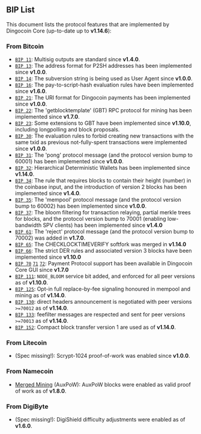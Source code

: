 BIP List
---------

This document lists the protocol features that are implemented by Dingocoin Core
(up-to-date up to **v1.14.6**):

### From Bitcoin

* [`BIP 11`](https://github.com/bitcoin/bips/blob/master/bip-0011.mediawiki): Multisig outputs are standard since **v1.4.0**.
* [`BIP 13`](https://github.com/bitcoin/bips/blob/master/bip-0013.mediawiki): The address format for P2SH addresses has been implemented since **v1.0.0**.
* [`BIP 14`](https://github.com/bitcoin/bips/blob/master/bip-0014.mediawiki): The subversion string is being used as User Agent since **v1.0.0**.
* [`BIP 16`](https://github.com/bitcoin/bips/blob/master/bip-0016.mediawiki): The pay-to-script-hash evaluation rules have been implemented since **v1.6.0**.
* [`BIP 21`](https://github.com/bitcoin/bips/blob/master/bip-0021.mediawiki): The URI format for Dingocoin payments has been implemented since **v1.0.0**.
* [`BIP 22`](https://github.com/bitcoin/bips/blob/master/bip-0022.mediawiki): The 'getblocktemplate' (GBT) RPC protocol for mining has been implemented since **v1.7.0**.
* [`BIP 23`](https://github.com/bitcoin/bips/blob/master/bip-0023.mediawiki): Some extensions to GBT have been implemented since **v1.10.0**, including longpolling and block proposals.
* [`BIP 30`](https://github.com/bitcoin/bips/blob/master/bip-0030.mediawiki): The evaluation rules to forbid creating new transactions with the same txid as previous not-fully-spent transactions were implemented since **v1.0.0**.
* [`BIP 31`](https://github.com/bitcoin/bips/blob/master/bip-0031.mediawiki): The 'pong' protocol message (and the protocol version bump to 60001) has been implemented since **v1.0.0**.
* [`BIP 32`](https://github.com/bitcoin/bips/blob/master/bip-0032.mediawiki): Hierarchical Deterministic Wallets has been implemented since **v1.14.0**.
* [`BIP 34`](https://github.com/bitcoin/bips/blob/master/bip-0034.mediawiki): The rule that requires blocks to contain their height (number) in the coinbase input, and the introduction of version 2 blocks has been implemented since **v1.4.0**.
* [`BIP 35`](https://github.com/bitcoin/bips/blob/master/bip-0035.mediawiki): The 'mempool' protocol message (and the protocol version bump to 60002) has been implemented since **v1.0.0**.
* [`BIP 37`](https://github.com/bitcoin/bips/blob/master/bip-0037.mediawiki): The bloom filtering for transaction relaying, partial merkle trees for blocks, and the protocol version bump to 70001 (enabling low-bandwidth SPV clients) has been implemented since **v1.4.0**
* [`BIP 61`](https://github.com/bitcoin/bips/blob/master/bip-0061.mediawiki): The 'reject' protocol message (and the protocol version bump to 70002) was added in **v1.7.0**.
* [`BIP 65`](https://github.com/bitcoin/bips/blob/master/bip-0065.mediawiki): The CHECKLOCKTIMEVERIFY softfork was merged in **v1.14.0**
* [`BIP 66`](https://github.com/bitcoin/bips/blob/master/bip-0066.mediawiki): The strict DER rules and associated version 3 blocks have been implemented since **v1.10.0**
* [`BIP 70`](https://github.com/bitcoin/bips/blob/master/bip-0070.mediawiki) [`71`](https://github.com/bitcoin/bips/blob/master/bip-0071.mediawiki) [`72`](https://github.com/bitcoin/bips/blob/master/bip-0072.mediawiki): Payment Protocol support has been available in Dingocoin Core GUI since **v1.7.0**
* [`BIP 111`](https://github.com/bitcoin/bips/blob/master/bip-0111.mediawiki): `NODE_BLOOM` service bit added, and enforced for all peer versions as of **v1.10.0**.
* [`BIP 125`](https://github.com/bitcoin/bips/blob/master/bip-0125.mediawiki): Opt-in full replace-by-fee signaling honoured in mempool and mining as of **v1.14.0**.
* [`BIP 130`](https://github.com/bitcoin/bips/blob/master/bip-0130.mediawiki): direct headers announcement is negotiated with peer versions `>=70012` as of **v1.14.0**.
* [`BIP 133`](https://github.com/bitcoin/bips/blob/master/bip-0133.mediawiki): feefilter messages are respected and sent for peer versions `>=70013` as of **v1.14.0**.
* [`BIP 152`](https://github.com/bitcoin/bips/blob/master/bip-0152.mediawiki): Compact block transfer version 1 are used as of **v1.14.0**.

### From Litecoin

* (Spec missing!): Scrypt-1024 proof-of-work was enabled since **v1.0.0**.

### From Namecoin

* [Merged Mining](https://en.bitcoin.it/wiki/Merged_mining_specification) (AuxPoW): AuxPoW blocks were enabled as valid proof of work as of **v1.8.0**.

### From DigiByte

* (Spec missing!): DigiShield difficulty adjustments were enabled as of **v1.6.0**.
